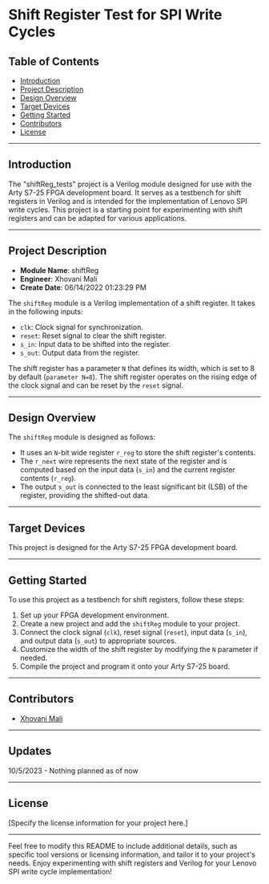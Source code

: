 # Shift Register Test for SPI Write Cycles

## Table of Contents

- [Introduction](#introduction)
- [Project Description](#project-description)
- [Design Overview](#design-overview)
- [Target Devices](#target-devices)
- [Getting Started](#getting-started)
- [Contributors](#contributors)
- [License](#license)

---

## Introduction

The "shiftReg_tests" project is a Verilog module designed for use with the Arty S7-25 FPGA development board. It serves as a testbench for shift registers in Verilog and is intended for the implementation of Lenovo SPI write cycles. This project is a starting point for experimenting with shift registers and can be adapted for various applications.

---

## Project Description

- **Module Name**: shiftReg
- **Engineer**: Xhovani Mali
- **Create Date**: 06/14/2022 01:23:29 PM

The `shiftReg` module is a Verilog implementation of a shift register. It takes in the following inputs:

- `clk`: Clock signal for synchronization.
- `reset`: Reset signal to clear the shift register.
- `s_in`: Input data to be shifted into the register.
- `s_out`: Output data from the register.

The shift register has a parameter `N` that defines its width, which is set to 8 by default (`parameter N=8`). The shift register operates on the rising edge of the clock signal and can be reset by the `reset` signal.

---

## Design Overview

The `shiftReg` module is designed as follows:

- It uses an `N`-bit wide register `r_reg` to store the shift register's contents.
- The `r_next` wire represents the next state of the register and is computed based on the input data (`s_in`) and the current register contents (`r_reg`).
- The output `s_out` is connected to the least significant bit (LSB) of the register, providing the shifted-out data.

---

## Target Devices

This project is designed for the Arty S7-25 FPGA development board.

---

## Getting Started

To use this project as a testbench for shift registers, follow these steps:

1. Set up your FPGA development environment.
2. Create a new project and add the `shiftReg` module to your project.
3. Connect the clock signal (`clk`), reset signal (`reset`), input data (`s_in`), and output data (`s_out`) to appropriate sources.
4. Customize the width of the shift register by modifying the `N` parameter if needed.
5. Compile the project and program it onto your Arty S7-25 board.

---

## Contributors

- [Xhovani Mali](mailto:your.email@example.com)

---

## Updates

10/5/2023 - Nothing planned as of now

---

## License

[Specify the license information for your project here.]

---

Feel free to modify this README to include additional details, such as specific tool versions or licensing information, and tailor it to your project's needs. Enjoy experimenting with shift registers and Verilog for your Lenovo SPI write cycle implementation!
